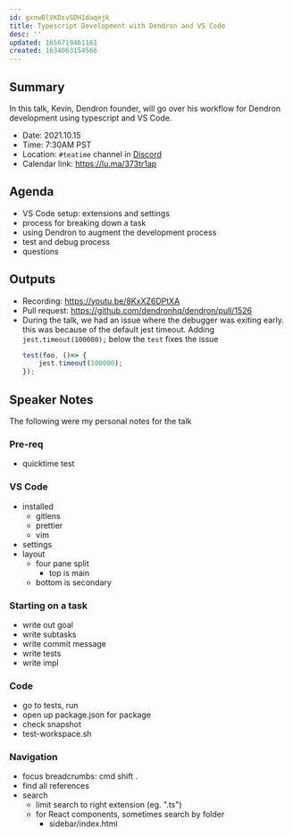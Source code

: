 ```yaml
---
id: gxnwBlVKDivSDH1daqejk
title: Typescript Development with Dendron and VS Code
desc: ''
updated: 1656719461161
created: 1634063154566
---
```



## Summary

In this talk, Kevin, Dendron founder, will go over his workflow for Dendron development using typescript and VS Code. 

- Date: 2021.10.15
- Time: 7:30AM PST
- Location: `#teatime` channel in [Discord](https://link.dendron.so/discord)
- Calendar link: https://lu.ma/373tr1ap

## Agenda
- VS Code setup: extensions and settings
- process for breaking down a task
- using Dendron to augment the development process
- test and debug process
- questions

## Outputs
- Recording: https://youtu.be/8KxXZ6DPtXA
- Pull request: https://github.com/dendronhq/dendron/pull/1526
- During the talk, we had an issue where the debugger was exiting early. this was because of the default jest timeout. Adding `jest.timeout(100000);`  below the `test` fixes the issue
    ```ts
    test(foo, ()=> {
        jest.timeout(100000);
    });
    ```

## Speaker Notes

The following were my personal notes for the talk

### Pre-req
- quicktime test

### VS Code
- installed
    - gitlens
    - prettier
    - vim
- settings
- layout
    - four pane split
        - top is main
    - bottom is secondary

### Starting on a task
- write out goal
- write subtasks
- write commit message
- write tests
- write impl

### Code
- go to tests, run 
- open up package.json for package
- check snapshot
- test-workspace.sh

### Navigation
- focus breadcrumbs: cmd shift . 
- find all references
- search
    - limit search to right extension (eg. ".ts")
    - for React components, sometimes search by folder 
        - sidebar/index.html


